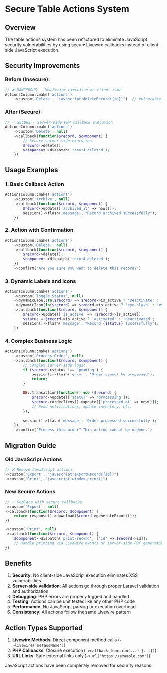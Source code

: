 # Secure Table Actions System

## Overview

The table actions system has been refactored to eliminate JavaScript security vulnerabilities by using secure Livewire callbacks instead of client-side JavaScript execution.

## Security Improvements

### Before (Insecure):
```php
// ❌ DANGEROUS - JavaScript execution on client side
ActionsColumn::make('actions')
    ->custom('Delete', "javascript:deleteRecord({id})")  // Vulnerable to XSS
```

### After (Secure):
```php
// ✅ SECURE - Server-side PHP callback execution
ActionsColumn::make('actions')
    ->custom('Delete', null)
    ->callback(function($record, $component) {
        // Secure server-side execution
        $record->delete();
        $component->dispatch('record-deleted');
    })
```

## Usage Examples

### 1. Basic Callback Action
```php
ActionsColumn::make('actions')
    ->custom('Archive', null)
    ->callback(function($record, $component) {
        $record->update(['archived_at' => now()]);
        session()->flash('message', "Record archived successfully");
    })
```

### 2. Action with Confirmation
```php
ActionsColumn::make('actions')
    ->custom('Delete', null)
    ->callback(function($record, $component) {
        $record->delete();
        $component->dispatch('record-deleted');
    })
    ->confirm('Are you sure you want to delete this record?')
```

### 3. Dynamic Labels and Icons
```php
ActionsColumn::make('actions')
    ->custom('Toggle Status', null)
    ->dynamicLabel(fn($record) => $record->is_active ? 'Deactivate' : 'Activate')
    ->dynamicIcon(fn($record) => $record->is_active ? 'eye-slash' : 'eye')
    ->callback(function($record, $component) {
        $record->update(['is_active' => !$record->is_active]);
        $status = $record->is_active ? 'activated' : 'deactivated';
        session()->flash('message', "Record {$status} successfully");
    })
```

### 4. Complex Business Logic
```php
ActionsColumn::make('actions')
    ->custom('Process Order', null)
    ->callback(function($record, $component) {
        // Complex server-side logic
        if ($record->status !== 'pending') {
            session()->flash('error', 'Order cannot be processed');
            return;
        }
        
        DB::transaction(function() use ($record) {
            $record->update(['status' => 'processing']);
            $record->orderItems()->update(['processed_at' => now()]);
            // Send notifications, update inventory, etc.
        });
        
        session()->flash('message', 'Order processed successfully');
    })
    ->confirm('Process this order? This action cannot be undone.')
```

## Migration Guide

### Old JavaScript Actions
```php
// ❌ Remove JavaScript actions
->custom('Export', "javascript:exportRecord({id})")
->custom('Print', "javascript:window.print()")
```

### New Secure Actions
```php
// ✅ Replace with secure callbacks
->custom('Export', null)
->callback(function($record, $component) {
    return response()->download($record->generateExport());
})

->custom('Print', null)
->callback(function($record, $component) {
    $component->dispatch('print-record', ['id' => $record->id]);
    // Handle printing via Livewire events or server-side PDF generation
})
```

## Benefits

1. **Security**: No client-side JavaScript execution eliminates XSS vulnerabilities
2. **Server-side validation**: All actions go through proper Laravel validation and authorization
3. **Debugging**: PHP errors are properly logged and handled
4. **Testing**: Actions can be unit tested like any other PHP code
5. **Performance**: No JavaScript parsing or execution overhead
6. **Consistency**: All actions follow the same Livewire pattern

## Action Types Supported

1. **Livewire Methods**: Direct component method calls (`->livewire('methodName')`)
2. **PHP Callbacks**: Closure execution (`->callback(function(...) {...})`)
3. **URL Links**: Safe external links only (`->url('https://example.com')`)

JavaScript actions have been completely removed for security reasons.